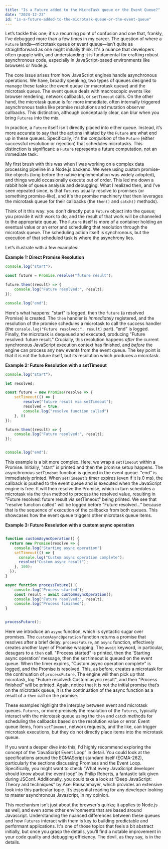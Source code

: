 ```yaml
---
title: "Is a Future added to the MicroTask queue or the Event Queue?"
date: "2024-12-23"
id: "is-a-future-added-to-the-microtask-queue-or-the-event-queue"
---
```


Let’s tackle this one; it's a recurring point of confusion and one that, frankly, I’ve debugged more than a few times in my career. The question of where a `Future` lands—microtask queue or event queue—isn’t quite as straightforward as one might initially think. It's a nuance that developers often grapple with, and understanding it is fundamental for crafting robust asynchronous code, especially in JavaScript-based environments like browsers or Node.js.

The core issue arises from how JavaScript engines handle asynchronous operations. We have, broadly speaking, two types of queues designed to manage these tasks: the event queue (or macrotask queue) and the microtask queue. The event queue deals with macroscopic events like browser rendering, network callbacks, or `setTimeout` calls. On the other hand, the microtask queue is for more immediate, often internally triggered asynchronous tasks like promise resolutions and mutation observer callbacks. This distinction, although conceptually clear, can blur when you bring `Futures` into the mix.

In practice, a `Future` itself isn't directly placed into either queue. Instead, it’s more accurate to say that the actions initiated *by* the `Future` are what end up in these queues. Specifically, it's the *completion* of the `Future` (either successful resolution or rejection) that schedules microtasks. This distinction is significant: a `Future` represents a future computation, not an immediate task.

My first brush with this was when I was working on a complex data processing pipeline in a Node.js backend. We were using custom promise-like objects (long before the native implementation was widely adopted), and things would occasionally execute out of order. This led me down a rabbit hole of queue analysis and debugging. What I realized then, and I’ve seen repeated since, is that `Futures` usually resolve to promises (or something promise-like), and it's the promise machinery that then leverages the microtask queue for their callbacks (the `then()` and `catch()` methods).

Think of it this way: you don’t directly put a `Future` object into the queue; you provide it with work to do, and the result of that work will be channeled to the appropriate queue. The `Future` itself is more of a container holding an eventual value or an error and scheduling that resolution through the microtask queue. The scheduling action itself is synchronous, but the execution of that scheduled task is where the asynchrony lies.

Let’s illustrate with a few examples:

**Example 1: Direct Promise Resolution**

```javascript
console.log("start");

const future = Promise.resolve("future result");

future.then((result) => {
    console.log("Future resolved:", result);
});

console.log("end");
```

Here's what happens: "start" is logged, then the `future` (a resolved Promise) is created. The `then` handler is *immediately* registered, and the resolution of the promise schedules a microtask to call the success handler (the `console.log("Future resolved:", result)` part). “end” is logged. Finally, the microtask is dequeued and executed, producing "Future resolved: future result." Crucially, this resolution happens *after* the current synchronous JavaScript execution context has finished, and *before* the engine can process any new events from the event queue. The key point is that it is not the future itself, but its resolution which produces a microtask.

**Example 2: Future Resolution with a setTimeout**

```javascript
console.log("start");

let resolved;

const future = new Promise(resolve => {
    setTimeout(() => {
        resolve("future result via setTimeout");
        resolved = true;
        console.log("resolve function called")
    }, 0)
});

future.then((result) => {
    console.log("Future resolved:", result);
});


console.log("end");

```

This example is a bit more complex. Here, we wrap a `setTimeout` within a Promise. Initially, "start" is printed and then the promise setup happens. The asynchronous `setTimeout` function is queued in the event queue. "end" is immediately printed. When `setTimeout`’s timer expires (even if it is 0 ms), the callback is pushed to the event queue and is executed when the JavaScript engine is free. It will then resolve the Promise, which in turn schedules a microtask via the `then` method to process the resolved value, resulting in "Future resolved: future result via setTimeout" being printed. We see that "resolve function called" will be logged before "Future resolved..." because that is the sequence of execution of the callbacks from both queues. This showcases how the event queue triggers other microtask queue items.

**Example 3: Future Resolution with a custom async operation**

```javascript

function customAsyncOperation() {
  return new Promise(resolve => {
    console.log("Starting async operation")
    setTimeout(() => {
      console.log("Custom async operation complete");
      resolve("Custom async result");
    }, 100);
  });
}

async function processFuture() {
    console.log("Process started");
    const result = await customAsyncOperation();
    console.log("Future resolved:", result);
    console.log("Process finished");
}


processFuture();
```

Here we introduce an `async` function, which is syntactic sugar over promises. The `customAsyncOperation` function returns a promise that resolves after a brief delay. `processFuture`, an `async` function, effectively creates another layer of Promise wrapping.  The `await` keyword, in particular, desugars to a `then` call.  "Process started" is printed, then the 'Starting async operation' message, then the set timeout is queued on the event queue. When the timer expires, "Custom async operation complete" is logged, and the Promise is resolved. This, as before, creates a microtask for the continuation of `processFuture`. The engine will then pick up that microtask, log "Future resolved: Custom async result", and then "Process finished" will be printed. Again, notice that it is not the initial promise that’s on the microtask queue, it is the continuation of the async function as a result of a `then` call on the promise.

These examples highlight the interplay between event and microtask queues. `Futures`, or more precisely the resolution of the `Futures`, typically interact with the microtask queue using the `then` and `catch` methods for scheduling the callbacks based on the resolution value or error. Event queue items, from `setTimeout`, network requests, and the like, can trigger microtask executions, but they do not directly place items into the microtask queue.

If you want a deeper dive into this, I'd highly recommend exploring the concept of the “JavaScript Event Loop” in detail. You could look at the specifications around the ECMAScript standard itself (ECMA-262), particularly the sections discussing Promises and the Event Loop. Specifically, you might want to check “What every JavaScript developer should know about the event loop” by Philip Roberts, a fantastic talk given during JSConf. Additionally, you could take a look at “Deep JavaScript: Theory and techniques” by Axel Rauschmayer, which provides an extensive look into this particular topic. It’s essential reading for any developer looking to master asynchronous Javascript, in my opinion.

This mechanism isn’t just about the browser's quirks; it applies to Node.js as well, and even some other environments that are based around Javascript. Understanding the nuanced differences between these queues and how `Futures` interact with them is key to building predictable and performant applications. It's one of those topics that feels a bit abstract initially, but once you grasp the details, you’ll find a notable improvement in your code quality and debugging efficiency. The devil, as they say, is in the details.
